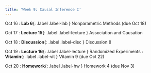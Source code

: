 ```yaml
---
title: 'Week 9: Causal Inference I'
---
```


Oct 16
: **Lab 6**{: .label .label-lab } Nonparametric Methods (due Oct 18)

Oct 17
: **Lecture 15**{: .label .label-lecture } Association and Causation

Oct 18
: **Discussion**{: .label .label-disc } Discussion 8

Oct 19
: **Lecture 16**{: .label .label-lecture } Randomized Experiments
: **Vitamin**{: .label .label-vit } Vitamin 9 (due Oct 22)

Oct 20
: **Homework**{: .label .label-hw } Homework 4 (due Nov 3)